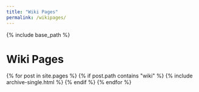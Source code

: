 ```yaml
---
title: "Wiki Pages"
permalink: /wikipages/
---
```


{% include base_path %}

<h1>Wiki Pages</h1>
{% for post in site.pages %}
  {% if post.path contains "wiki" %}
    {% include archive-single.html %}
  {% endif %}
{% endfor %}